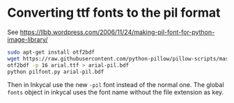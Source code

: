 # Converting ttf fonts to the pil format
See https://llbb.wordpress.com/2006/11/24/making-pil-font-for-python-image-library/
```sh
sudo apt-get install otf2bdf
wget https://raw.githubusercontent.com/python-pillow/pillow-scripts/master/Scripts/pilfont.py
otf2bdf -p 16 arial.ttf > arial-pil.bdf
python pilfont.py arial-pil.bdf
```

Then in Inkycal use the new `-pil` font instead of the normal one.
The global `fonts` object in inkycal uses the font name without the file extension as key.
